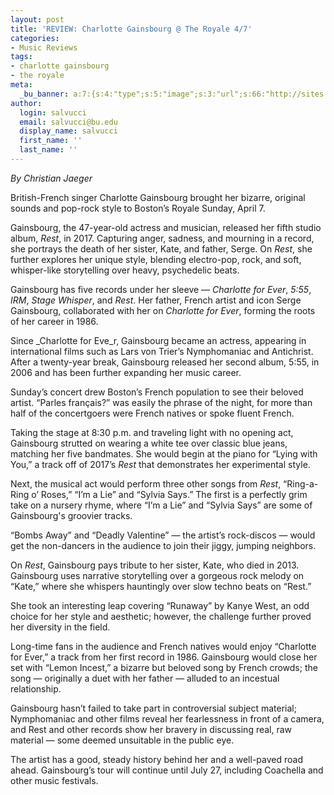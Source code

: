```yaml
---
layout: post
title: 'REVIEW: Charlotte Gainsbourg @ The Royale 4/7'
categories:
- Music Reviews
tags:
- charlotte gainsbourg
- the royale
meta:
  _bu_banner: a:7:{s:4:"type";s:5:"image";s:3:"url";s:66:"http://sites.bu.edu/wtbu/files/2019/04/Charlotte-Gainsbourg-Press-Photo-1-770x470.jpg";s:3:"alt";s:0:"";s:7:"post_id";s:4:"4326";s:4:"html";s:0:"";s:8:"position";s:12:"contentWidth";s:7:"caption";s:0:"";}
author:
  login: salvucci
  email: salvucci@bu.edu
  display_name: salvucci
  first_name: ''
  last_name: ''
---
```

_By Christian Jaeger_

British-French singer Charlotte Gainsbourg brought her bizarre, original sounds and pop-rock style to Boston’s Royale Sunday, April 7.

Gainsbourg, the 47-year-old actress and musician, released her fifth studio album, _Rest_, in 2017. Capturing anger, sadness, and mourning in a record, she portrays the death of her sister, Kate, and father, Serge. On _Rest_, she further explores her unique style, blending electro-pop, rock, and soft, whisper-like storytelling over heavy, psychedelic beats.

Gainsbourg has five records under her sleeve — _Charlotte for Ever_, _5:55_, _IRM_, _Stage Whisper_, and _Rest_. Her father, French artist and icon Serge Gainsbourg, collaborated with her on _Charlotte for Ever_, forming the roots of her career in 1986.

Since _Charlotte for Eve_r, Gainsbourg became an actress, appearing in international films such as Lars von Trier’s Nymphomaniac and Antichrist. After a twenty-year break, Gainsbourg released her second album, 5:55, in 2006 and has been further expanding her music career.

Sunday’s concert drew Boston’s French population to see their beloved artist. “Parles français?” was easily the phrase of the night, for more than half of the concertgoers were French natives or spoke fluent French.

Taking the stage at 8:30 p.m. and traveling light with no opening act, Gainsbourg strutted on wearing a white tee over classic blue jeans, matching her five bandmates. She would begin at the piano for “Lying with You,” a track off of 2017’s _Rest_ that demonstrates her experimental style.

Next, the musical act would perform three other songs from _Rest_, “Ring-a-Ring o’ Roses,” “I’m a Lie” and “Sylvia Says.” The first is a perfectly grim take on a nursery rhyme, where “I’m a Lie” and “Sylvia Says” are some of Gainsbourg's groovier tracks.

“Bombs Away” and “Deadly Valentine” — the artist’s rock-discos — would get the non-dancers in the audience to join their jiggy, jumping neighbors.

On _Rest_, Gainsbourg pays tribute to her sister, Kate, who died in 2013. Gainsbourg uses narrative storytelling over a gorgeous rock melody on “Kate,” where she whispers hauntingly over slow techno beats on “Rest.”

She took an interesting leap covering “Runaway” by Kanye West, an odd choice for her style and aesthetic; however, the challenge further proved her diversity in the field.

Long-time fans in the audience and French natives would enjoy “Charlotte for Ever,” a track from her first record in 1986. Gainsbourg would close her set with “Lemon Incest,” a bizarre but beloved song by French crowds; the song — originally a duet with her father — alluded to an incestual relationship.

Gainsbourg hasn’t failed to take part in controversial subject material; Nymphomaniac and other films reveal her fearlessness in front of a camera, and Rest and other records show her bravery in discussing real, raw material — some deemed unsuitable in the public eye.

The artist has a good, steady history behind her and a well-paved road ahead. Gainsbourg’s tour will continue until July 27, including Coachella and other music festivals.